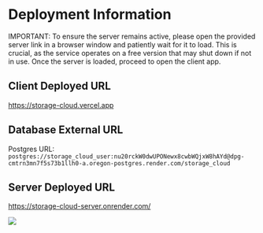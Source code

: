  <h1>Deployment Information</h1>
 <p>IMPORTANT: To ensure the server remains active, please open the provided server link in a browser window and patiently wait for it to load. This is crucial, as the service operates on a free version that may shut down if not in use. Once the server is loaded, proceed to open the client app.</p>
    <h2>Client Deployed URL</h2>
    <p><a href="https://storage-cloud.vercel.app" target="_blank">https://storage-cloud.vercel.app</a></p>
    <h2>Database External URL</h2>
    <p>Postgres URL: <code>postgres://storage_cloud_user:nu20rckW0dwUPONewx8cwbWQjxW8hAYd@dpg-cmtrn3mn7f5s73b1llh0-a.oregon-postgres.render.com/storage_cloud</code></p>
    <h2>Server Deployed URL</h2>
    <p><a href="https://storage-cloud-server.onrender.com/" target="_blank">https://storage-cloud-server.onrender.com/</a></p>
    <img src="https://github.com/aseeralfaisal/storage_cloud/assets/67814164/faccdb81-f70a-4d2e-8364-d9b22b1e234b" >
